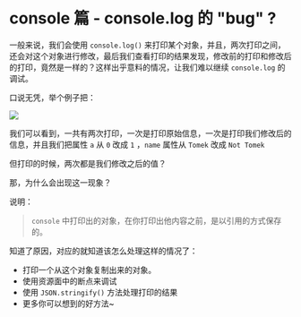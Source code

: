 # console 篇 - console.log 的 "bug" ?

一般来说，我们会使用 `console.log()` 来打印某个对象，并且，两次打印之间，还会对这个对象进行修改，最后我们查看打印的结果发现，修改前的打印和修改后的打印，竟然是一样的？这样出乎意料的情况，让我们难以继续 `console.log` 的调试。

口说无凭，举个例子把：

![](./assets/1679a0d3a708ef3e~tplv-t2oaga2asx-image.gif)

我们可以看到，一共有两次打印，一次是打印原始信息，一次是打印我们修改后的信息，并且我们把属性 `a` 从 `0` 改成 `1` ，`name` 属性从 `Tomek` 改成 `Not Tomek`

但打印的时候，两次都是我们修改之后的值？

那，为什么会出现这一现象？

说明：

> `console` 中打印出的对象，在你打印出他内容之前，是以引用的方式保存的。

知道了原因，对应的就知道该怎么处理这样的情况了：

- 打印一个从这个对象复制出来的对象。
- 使用资源面中的断点来调试
- 使用 `JSON.stringify()` 方法处理打印的结果
- 更多你可以想到的好方法~